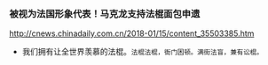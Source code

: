 ### 被视为法国形象代表！马克龙支持法棍面包申遗
http://cnews.chinadaily.com.cn/2018-01/15/content_35503385.htm
- 我们拥有让全世界羡慕的法棍。`法棍法棍，衙门困顿。满街法盲，兼有讼棍。`

